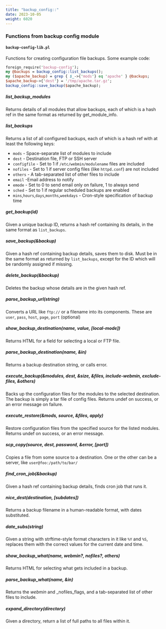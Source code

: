 ```yaml
---
title: "backup_config::"
date: 2023-10-05
weight: 6020
---
```


### Functions from backup config module

#### `backup-config-lib.pl`

Functions for creating configuration file backups. Some example code:

```perl
foreign_require('backup-config');
my @backups = backup_config::list_backups();
my ($apache_backup) = grep { $_->{'mods'} eq 'apache' } @backups;
$apache_backup->{'dest'} = '/tmp/apache.tar.gz';
backup_config::save_backup($apache_backup);
```

##### list_backup_modules

Returns details of all modules that allow backups, each of which is a hash ref in the same format as returned by get_module_info.

##### list_backups

Returns a list of all configured backups, each of which is a hash ref with at least the following keys:

- `mods` - Space-separate list of modules to include
- `dest` - Destination file, FTP or SSH server
- `configfile` - Set to 1 if `/etc/webmin/modulename` files are included
- `nofiles` - Set to 1 if server config files (like `httpd.conf`) are not included
- `others` - A tab-separated list of other files to include
- `email` -Email address to notify
- `emode` - Set to 0 to send email only on failure, 1 to always send
- `sched` - Set to 1 if regular scheduled backups are enabled
- `mins`,`hours`,`days`,`months`,`weekdays` - Cron-style specification of backup time

##### get_backup(id)

Given a unique backup ID, returns a hash ref containing its details, in the same format as `list_backups`.

##### save_backup(&backup)

Given a hash ref containing backup details, saves them to disk. Must be in the same format as returned by `list_backups`, except for the ID which will be randomly assigned if missing.

##### delete_backup(&backup)

Deletes the backup whose details are in the given hash ref.

##### parse_backup_url(string)

Converts a URL like `ftp://` or a filename into its components. These are `user`, `pass`, `host`, `page`, `port` (optional)

##### show_backup_destination(name, value, [local-mode])

Returns HTML for a field for selecting a local or FTP file.

##### parse_backup_destination(name, &in)

Returns a backup destination string, or calls error.

##### execute_backup(&modules, dest, &size, &files, include-webmin, exclude-files, &others)

Backs up the configuration files for the modules to the selected destination. The backup is simply a tar file of config files. Returns undef on success, or an error message on failure.

##### execute_restore(&mods, source, &files, apply)

Restore configuration files from the specified source for the listed modules. Returns undef on success, or an error message.

##### scp_copy(source, dest, password, &error, [port])

Copies a file from some source to a destination. One or the other can be a server, like `user@foo:/path/to/bar/`

##### find_cron_job(&backup)

Given a hash ref containing backup details, finds cron job that runs it.

##### nice_dest(destination, [subdates])

Returns a backup filename in a human-readable format, with dates substituted.

##### date_subs(string)

Given a string with strftime-style format characters in it like `%Y` and `%S`, replaces them with the correct values for the current date and time.

##### show_backup_what(name, webmin?, nofiles?, others)

Returns HTML for selecting what gets included in a backup.

##### parse_backup_what(name, &in)

Returns the _webmin_ and _nofiles_flags, and a tab-separated list of other files to include.

##### expand_directory(directory)

Given a directory, return a list of full paths to all files within it.
